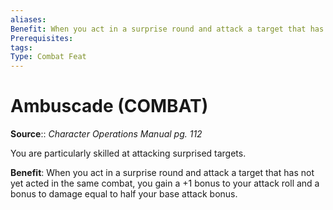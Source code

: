 ```yaml
---
aliases: 
Benefit: When you act in a surprise round and attack a target that has not yet acted in the same combat, you gain a +1 bonus to your attack roll and a bonus to damage equal to half your base attack bonus.
Prerequisites: 
tags: 
Type: Combat Feat
---
```


# Ambuscade (COMBAT)

**Source**:: _Character Operations Manual pg. 112_  

You are particularly skilled at attacking surprised targets.

**Benefit**: When you act in a surprise round and attack a target that has not yet acted in the same combat, you gain a +1 bonus to your attack roll and a bonus to damage equal to half your base attack bonus.
